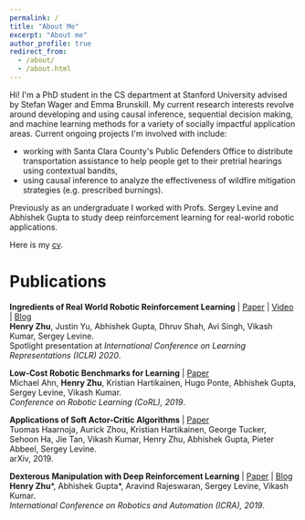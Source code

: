 ```yaml
---
permalink: /
title: "About Me"
excerpt: "About me"
author_profile: true
redirect_from: 
  - /about/
  - /about.html
---
```


Hi! I'm a PhD student in the CS department at Stanford University advised by Stefan Wager and Emma Brunskill. My current research interests revolve around developing and using causal inference, sequential decision making, and machine learning methods for a variety of socially impactful application areas. Current ongoing projects I'm involved with include:
- working with Santa Clara County's Public Defenders Office to distribute transportation assistance to help people get to their pretrial hearings using contextual bandits,
- using causal inference to analyze the effectiveness of wildfire mitigation strategies (e.g. prescribed burnings).

Previously as an undergraduate I worked with Profs. Sergey Levine and Abhishek Gupta to study deep reinforcement learning for real-world robotic applications.

Here is my [cv](https://ryzhu.github.io/files/cv.pdf).

Publications
=====

**Ingredients of Real World Robotic Reinforcement Learning** | [Paper](https://arxiv.org/abs/2004.12570) | [Video](https://iclr.cc/virtual_2020/poster_rJe2syrtvS.html) | [Blog](https://bair.berkeley.edu/blog/2020/04/27/ingredients/)  
**Henry Zhu**, Justin Yu, Abhishek Gupta, Dhruv Shah, Avi Singh, Vikash Kumar, Sergey Levine.  
Spotlight presentation at _International Conference on Learning Representations (ICLR) 2020_. 


**Low-Cost Robotic Benchmarks for Learning** | [Paper](https://arxiv.org/abs/1909.11639)  
Michael Ahn, **Henry Zhu**, Kristian Hartikainen, Hugo Ponte, Abhishek Gupta, Sergey Levine, Vikash Kumar.  
_Conference on Robotic Learning (CoRL), 2019_.


**Applications of Soft Actor-Critic Algorithms** | [Paper](https://arxiv.org/abs/1812.05905)  
Tuomas Haarnoja, Aurick Zhou, Kristian Hartikainen, George Tucker, Sehoon Ha, Jie Tan, Vikash Kumar, Henry Zhu, Abhishek Gupta, Pieter Abbeel, Sergey Levine.  
arXiv, 2019.


**Dexterous Manipulation with Deep Reinforcement Learning** | [Paper](https://arxiv.org/abs/1810.06045) | [Blog](https://bair.berkeley.edu/blog/2018/08/31/dexterous-manip/)  
**Henry Zhu***, Abhishek Gupta*, Aravind Rajeswaran, Sergey Levine, Vikash Kumar.  
_International Conference on Robotics and Automation (ICRA), 2019_.
